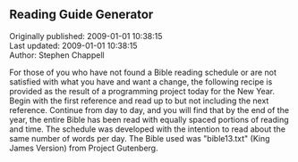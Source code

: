## Reading Guide Generator  
Originally published: 2009-01-01 10:38:15  
Last updated: 2009-01-01 10:38:15  
Author: Stephen Chappell  
  
For those of you who have not found a Bible reading schedule or are not satisfied with what you have and want a change, the following recipe is provided as the result of a programming project today for the New Year. Begin with the first reference and read up to but not including the next reference. Continue from day to day, and you will find that by the end of the year, the entire Bible has been read with equally spaced portions of reading and time. The schedule was developed with the intention to read about the same number of words per day. The Bible used was "bible13.txt" (King James Version) from Project Gutenberg.